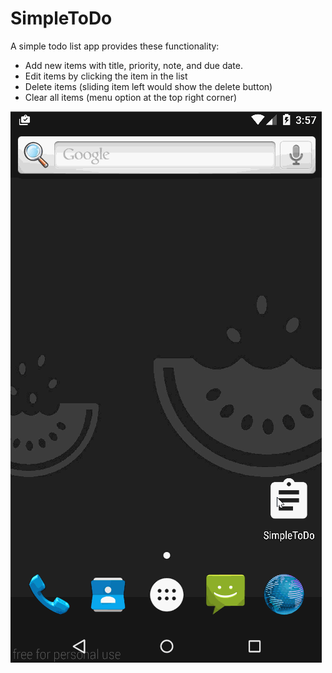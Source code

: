 # SimpleToDo
A simple todo list app provides these functionality:
  - Add new items with title, priority, note, and due date.
  - Edit items by clicking the item in the list
  - Delete items (sliding item left would show the delete button)
  - Clear all items (menu option at the top right corner)
   
![alt tag](demo/record.gif)
